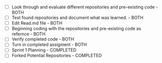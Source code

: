 - [ ] Look through and evaluate different repositories and pre-existing code - BOTH
- [ ] Test found repositories and document what was learned. - BOTH
- [ ] Edit Read.md file - BOTH
- [ ] Beginning coding with the repositories and pre-existing code as refernce - BOTH
- [ ] Verify completed code - BOTH
- [ ] Turn in completed assigment - BOTH
- [ ] Sprint 1 Planning - COMPLETED
- [ ] Forked Potential Repositories - COMPLETED

